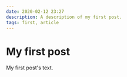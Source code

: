 ```yaml
---
date: 2020-02-12 23:27
description: A description of my first post.
tags: first, article
---
```

# My first post

My first post's text.